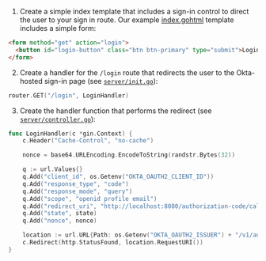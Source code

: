 1. Create a simple index template that includes a sign-in control to direct the user to your sign in route. Our example [index.gohtml](https://github.com/okta-samples/okta-go-gin-sample/blob/main/templates/index.gohtml) template includes a simple form:

```html
<form method="get" action="login">
  <button id="login-button" class="btn btn-primary" type="submit">Login</button>
</form>
```

2. Create a handler for the `/login` route that redirects the user to the Okta-hosted sign-in page (see [`server/init.go`](https://github.com/okta-samples/okta-go-gin-sample/blob/main/server/init.go)):

```go
router.GET("/login", LoginHandler)
```

3. Create the handler function that performs the redirect (see [`server/controller.go`](https://github.com/okta-samples/okta-go-gin-sample/blob/main/server/controller.go)):

```go
func LoginHandler(c *gin.Context) {
    c.Header("Cache-Control", "no-cache")

    nonce = base64.URLEncoding.EncodeToString(randstr.Bytes(32))

    q := url.Values{}
    q.Add("client_id", os.Getenv("OKTA_OAUTH2_CLIENT_ID"))
    q.Add("response_type", "code")
    q.Add("response_mode", "query")
    q.Add("scope", "openid profile email")
    q.Add("redirect_uri", "http://localhost:8080/authorization-code/callback")
    q.Add("state", state)
    q.Add("nonce", nonce)

    location := url.URL{Path: os.Getenv("OKTA_OAUTH2_ISSUER") + "/v1/authorize", RawQuery: q.Encode()}
    c.Redirect(http.StatusFound, location.RequestURI())
}
```